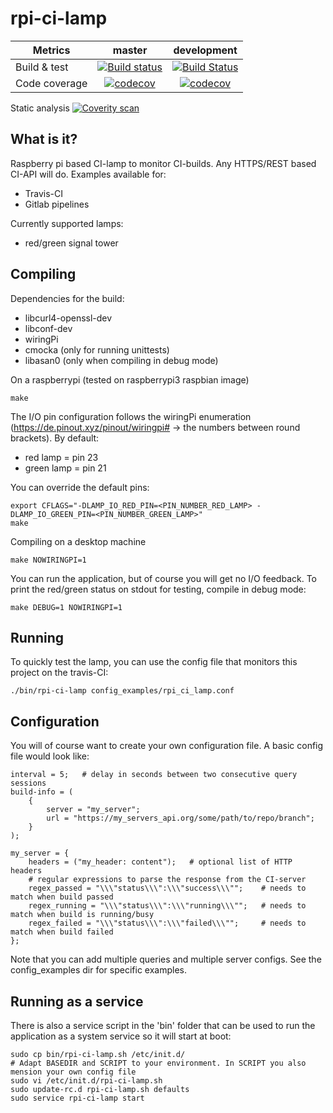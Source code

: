 # rpi-ci-lamp

| Metrics         | master        | development   |
| --------------- |:-------------:|:-------------:|
| Build & test    | [![Build status](https://circleci.com/gh/maartenvds/rpi-ci-lamp/tree/master.svg?style=svg)](https://circleci.com/gh/maartenvds/rpi-ci-lamp/tree/master) | [![Build Status](https://circleci.com/gh/maartenvds/rpi-ci-lamp/tree/development.svg?style=svg)](https://circleci.com/gh/maartenvds/rpi-ci-lamp/tree/development) |
| Code coverage   | [![codecov](https://codecov.io/gh/maartenvds/rpi-ci-lamp/branch/master/graph/badge.svg)](https://app.codecov.io/gh/maartenvds/rpi-ci-lamp/branch/master) | [![codecov](https://codecov.io/gh/maartenvds/rpi-ci-lamp/branch/development/graph/badge.svg)](https://app.codecov.io/gh/maartenvds/rpi-ci-lamp/branch/development) |


Static analysis [![Coverity scan](https://scan.coverity.com/projects/12311/badge.svg)](https://scan.coverity.com/projects/maartenvds-rpi-ci-lamp)

## What is it?
Raspberry pi based CI-lamp to monitor CI-builds. Any HTTPS/REST based CI-API will do.
Examples available for:
* Travis-CI
* Gitlab pipelines

Currently supported lamps:
* red/green signal tower

## Compiling

Dependencies for the build:
- libcurl4-openssl-dev
- libconf-dev
- wiringPi
- cmocka (only for running unittests)
- libasan0 (only when compiling in debug mode)

On a raspberrypi (tested on raspberrypi3 raspbian image)

    make
  
The I/O pin configuration follows the wiringPi enumeration (https://de.pinout.xyz/pinout/wiringpi# -> the numbers between round brackets). By default:
* red lamp = pin 23
* green lamp = pin 21

You can override the default pins:

    export CFLAGS="-DLAMP_IO_RED_PIN=<PIN_NUMBER_RED_LAMP> -DLAMP_IO_GREEN_PIN=<PIN_NUMBER_GREEN_LAMP>"
    make
  
Compiling on a desktop machine

    make NOWIRINGPI=1
  
You can run the application, but of course you will get no I/O feedback. To print the red/green status on stdout for testing, compile in debug mode:

    make DEBUG=1 NOWIRINGPI=1
    
## Running

To quickly test the lamp, you can use the config file that monitors this project on the travis-CI:

    ./bin/rpi-ci-lamp config_examples/rpi_ci_lamp.conf

## Configuration

You will of course want to create your own configuration file. A basic config file would look like:
  
    interval = 5;   # delay in seconds between two consecutive query sessions
    build-info = (
        {
            server = "my_server";
            url = "https://my_servers_api.org/some/path/to/repo/branch";
        }
    );

    my_server = {
        headers = ("my_header: content");   # optional list of HTTP headers
        # regular expressions to parse the response from the CI-server
        regex_passed = "\\\"status\\\":\\\"success\\\"";    # needs to match when build passed
        regex_running = "\\\"status\\\":\\\"running\\\"";   # needs to match when build is running/busy
        regex_failed = "\\\"status\\\":\\\"failed\\\"";     # needs to match when build failed
    };
    
Note that you can add multiple queries and multiple server configs. See the config_examples dir for specific examples.

## Running as a service

There is also a service script in the 'bin' folder that can be used to run the application as a system service so it will start at boot:

    sudo cp bin/rpi-ci-lamp.sh /etc/init.d/
    # Adapt BASEDIR and SCRIPT to your environment. In SCRIPT you also mension your own config file
    sudo vi /etc/init.d/rpi-ci-lamp.sh
    sudo update-rc.d rpi-ci-lamp.sh defaults
    sudo service rpi-ci-lamp start
    
